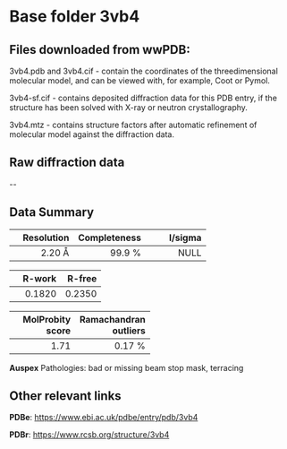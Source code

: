 # Base folder 3vb4

## Files downloaded from wwPDB:

3vb4.pdb and 3vb4.cif - contain the coordinates of the threedimensional molecular model, and can be viewed with, for example, Coot or Pymol.

3vb4-sf.cif - contains deposited diffraction data for this PDB entry, if the structure has been solved with X-ray or neutron crystallography.

3vb4.mtz - contains structure factors after automatic refinement of molecular model against the diffraction data.

## Raw diffraction data

--<br> 

## Data Summary
|   | Resolution | Completeness| I/sigma |
|---|-------------:|----------------:|--------------:|
|   |2.20 Å|99.9  %|<img width=50/>NULL |

|   | **R-work**| **R-free**   
|---|-------------:|----------------:|           
||0.1820|0.2350|

|   |**MolProbity<br>score**| **Ramachandran<br>outliers** 
|---|-------------:|----------------:|
||1.71|0.17 %|

**Auspex** Pathologies: bad or missing beam stop mask, terracing

 

## Other relevant links 
**PDBe**:  https://www.ebi.ac.uk/pdbe/entry/pdb/3vb4
 
**PDBr**: https://www.rcsb.org/structure/3vb4 

